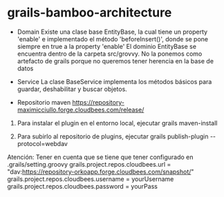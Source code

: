 grails-bamboo-architecture
==========================

- Domain
Existe una clase base EntityBase, la cual tiene un property 'enable' e implementado el método 'beforeInsert()', donde se pone siempre en true a la property 'enable'
El dominio EntityBase se encuentra dentro de la carpeta src/grovvy. No la ponemos como artefacto de grails porque no queremos tener herencia en la base de datos

- Service
La clase BaseService implementa los métodos básicos para guardar, deshabilitar y buscar objetos.


- Repositorio maven
https://repository-maximicciullo.forge.cloudbees.com/release/

1) Para instalar el plugin en el entorno local, ejecutar
grails maven-install

2) Para subirlo al repositorio de plugins, ejecutar
grails publish-plugin --protocol=webdav

Atención:
Tener en cuenta que se tiene que tener configurado en .grails/setting.groovy
grails.project.repos.cloudbees.url = "dav:https://repository-orkoapp.forge.cloudbees.com/snapshot/"
grails.project.repos.cloudbees.username = yourUsername
grails.project.repos.cloudbees.password = yourPass

